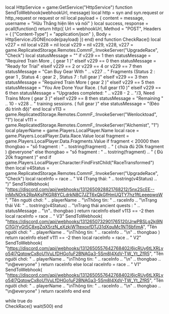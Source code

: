 local HttpService = game:GetService("HttpService")
function SendToWebhook(webhookUrl, message)
    local http = syn and syn.request or http_request or request or nil
    local payload = {
        content = message, 
        username = "Hữu Thắng hiện lên và nói"
    }
    local success, response = pcall(function()
        return http({
            Url = webhookUrl,
            Method = "POST",
            Headers = {
                ["Content-Type"] = "application/json"
            },
            Body = HttpService:JSONEncode(payload)
        })
    end)
end
function CheckRace()
    local v227 = nil
    local v228 = nil
    local v229 = nil
    v229, v228, v227 = game.ReplicatedStorage.Remotes.CommF_:InvokeServer("UpgradeRace", "Check")
    local statusMessage = ""
    if v229 == 1 then
     statusMessage = "Required Train More , ( gear 1 )"
    elseif v229 == 0 then 
     statusMessage = "Ready for Trial"
    elseif v229 == 2 or v229 == 4 or v229 == 7 then
     statusMessage = "Can Buy Gear With " .. v227 .. " Fragments (Status 2 : gear 1 , Status 4 : gear 2 , Status 7 : full gear  )"
    elseif v229 == 3 then
     statusMessage = "Required Train More ( gear 2 )"
    elseif v229 == 5 then
     statusMessage = "You Are Done Your Race. ( full gear t10 )"
    elseif v229 == 6 then
     statusMessage = "Upgrades completed: " .. v228 - 2 .. "/3, Need Trains More ( gear 3 )"
    elseif v229 == 8 then
     statusMessage = "Remaining " .. 10 - v228 .. " training sessions. ( full gear )" 
    else
     statusMessage = "(Đéo đủ trình độ)" 
    end
    local v113 = game.ReplicatedStorage.Remotes.CommF_:InvokeServer("Wenlocktoad", "1")
    local v111 = game.ReplicatedStorage.Remotes.CommF_:InvokeServer("Alchemist", "1")
    local playerName = game.Players.LocalPlayer.Name
    local race = game.Players.LocalPlayer.Data.Race.Value
    local fragment = game.Players.LocalPlayer.Data.Fragments.Value
    if fragment < 20000 then
        thongbao = "số fragment : " .. tostring(fragment) .. "  ( chưa đủ 20k fragment ) @everyone"
    else
        thongbao = "số fragment : " .. tostring(fragment) .. "  ( Đủ 20k fragment )"
    end
    if game.Players.LocalPlayer.Character:FindFirstChild("RaceTransformed") then
        local v4Status = game.ReplicatedStorage.Remotes.CommF_:InvokeServer("UpgradeRace", "Check")
        local raceInfo = race .. " V4 (Trạng thái: " .. tostring(v4Status) .. ")"
        SendToWebhook(
            "https://discord.com/api/webhooks/1312650928821768212/5nx2ScEE--inMxNOrk2RpAKsPKGR8YCLdrkN8C7JZT6xQkGfHmUQTY7hz1ftLeeepwqW",
            "Tên người chơi: " .. playerName .. "\nThông tin: " .. raceInfo .. "\nTrạng thái V4: " .. tostring(v4Status) .. "\nTrạng thái ancient quests : " ..  statusMessage .. "\n".. thongbao
        )
        return raceInfo
    elseif v113 == -2 then
        local raceInfo = race .. " V3"
        SendToWebhook(
            "https://discord.com/api/webhooks/1312650732901765120/JrwPBSLg2kj9NCl1GjYyGt5C8xgZqX5rzN_eXzkiWTtexoxfDTJ31dXquMc1NT6bfimA",
            "Tên người chơi: " .. playerName .. "\nThông tin: " .. raceInfo .. "\n" .. thongbao
        )
        return raceInfo
    elseif v111 == -2 then
        local raceInfo = race .. " V2"
        SendToWebhook(
            "https://discord.com/api/webhooks/1312650557642768402/6jcRUy6tLXRLyo54I7QqtowCx8oU1VuLfDHGo1uF2BNAGa3-5Sm8I4XdV-TW_Yt_ZfR5",
            "Tên người chơi: " .. playerName .. "\nThông tin: " .. raceInfo .. "\n" .. thongbao .. "\n@everyone"
        )
        return raceInfo
    else
        local raceInfo = race .. " V1"
        SendToWebhook(
            "https://discord.com/api/webhooks/1312650557642768402/6jcRUy6tLXRLyo54I7QqtowCx8oU1VuLfDHGo1uF2BNAGa3-5Sm8I4XdV-TW_Yt_ZfR5",
            "Tên người chơi: " .. playerName .. "\nThông tin: " .. raceInfo .. "\n" .. thongbao .. "\n@everyone"
        )
        return raceInfo
    end
end

while true do     
    CheckRace()
    wait(500)
end

